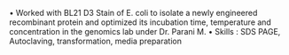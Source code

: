 •	Worked with BL21 D3 Stain of E. coli to isolate a newly engineered recombinant protein and optimized its incubation time, temperature and concentration in the genomics lab under Dr. Parani M.
•	Skills : SDS PAGE, Autoclaving, transformation, media preparation

